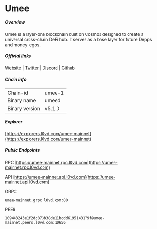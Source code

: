 # Umee


##### Overview
Umee is a layer-one blockchain built on Cosmos designed to create a universal cross-chain DeFi hub. It serves as a base layer for future DApps and money legos.


##### Official links
[Website](https://umee.cc/) | [Twitter](https://twitter.com/Umee_CrossChain) | [Discord](https://discord.gg/umee) | [Github](https://github.com/umee-network)

##### Chain info

|  |  |
| ------ | ------ |
| Chain-id | umee-1 |
| Binary name | umeed |
| Binary version | v5.1.0 |

##### Explorer
[https://explorers.l0vd.com/umee-mainnet](https://explorers.l0vd.com/umee-mainnet)

##### Public Endpoints
RPC
[https://umee-mainnet.rpc.l0vd.com](https://umee-mainnet.rpc.l0vd.com)

API
[https://umee-mainnet.api.l0vd.com](https://umee-mainnet.api.l0vd.com)

GRPC
```
umee-mainnet.grpc.l0vd.com:80
```

PEER
```
109443243e1f2dc873b38de11bcdd6195143179f@umee-mainnet.peers.l0vd.com:10656
```